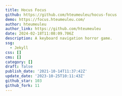 ```yaml
---
title: Hocus Focus
github: https://github.com/hteumeuleu/hocus-focus
demo: https://focus.hteumeuleu.com/
author: hteumeuleu
author_link: https://github.com/hteumeuleu
date: 2024-02-18T11:08:09.706Z
description: A keyboard navigation horror game.
ssg:
  - Jekyll
css: []
cms: []
category: []
draft: false
publish_date: '2021-10-14T11:37:42Z'
update_date: '2023-10-25T10:11:43Z'
github_star: 103
github_fork: 11
---
```

